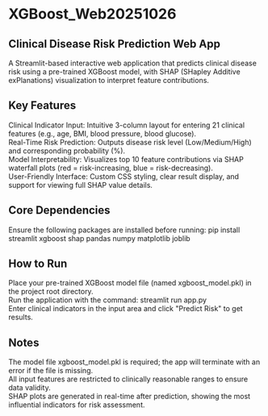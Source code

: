 # XGBoost_Web20251026

## Clinical Disease Risk Prediction Web App
A Streamlit-based interactive web application that predicts clinical disease risk using a pre-trained XGBoost model, with SHAP (SHapley Additive exPlanations) visualization to interpret feature contributions.

## Key Features
Clinical Indicator Input: Intuitive 3-column layout for entering 21 clinical features (e.g., age, BMI, blood pressure, blood glucose).<br>
Real-Time Risk Prediction: Outputs disease risk level (Low/Medium/High) and corresponding probability (%).<br>
Model Interpretability: Visualizes top 10 feature contributions via SHAP waterfall plots (red = risk-increasing, blue = risk-decreasing).<br>
User-Friendly Interface: Custom CSS styling, clear result display, and support for viewing full SHAP value details.

## Core Dependencies
Ensure the following packages are installed before running:  pip install streamlit xgboost shap pandas numpy matplotlib joblib

## How to Run
Place your pre-trained XGBoost model file (named xgboost_model.pkl) in the project root directory.<br>
Run the application with the command: streamlit run app.py<br>
Enter clinical indicators in the input area and click "Predict Risk" to get results.

## Notes
The model file xgboost_model.pkl is required; the app will terminate with an error if the file is missing.<br>
All input features are restricted to clinically reasonable ranges to ensure data validity.<br>
SHAP plots are generated in real-time after prediction, showing the most influential indicators for risk assessment.
